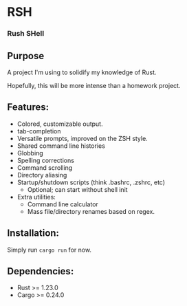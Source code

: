 # RSH
### **R**ush **SH**ell

## Purpose
A project I'm using to solidify my knowledge of Rust. 

Hopefully, this will be more intense than a homework project.

## Features:
* Colored, customizable output.
* tab-completion
* Versatile prompts, improved on the ZSH style.
* Shared command line histories
* Globbing 
* Spelling corrections
* Command scrolling
* Directory aliasing
* Startup/shutdown scripts (think .bashrc, .zshrc, etc)
    * Optional; can start without shell init
* Extra utilities:
    * Command line calculator
    * Mass file/directory renames based on regex.

## Installation:
Simply run `cargo run` for now.

## Dependencies:
* Rust >= 1.23.0
* Cargo >= 0.24.0 

